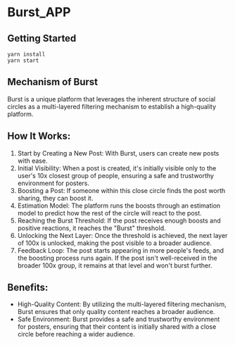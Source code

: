# Burst_APP

## Getting Started

```
yarn install
yarn start
```

## Mechanism of Burst

Burst is a unique platform that leverages the inherent structure of social circles as a multi-layered filtering mechanism to establish a high-quality platform.

## How It Works:

1. Start by Creating a New Post: With Burst, users can create new posts with ease.
2. Initial Visibility: When a post is created, it's initially visible only to the user's 10x closest group of people, ensuring a safe and trustworthy environment for posters.
3. Boosting a Post: If someone within this close circle finds the post worth sharing, they can boost it.
4. Estimation Model: The platform runs the boosts through an estimation model to predict how the rest of the circle will react to the post.
5. Reaching the Burst Threshold: If the post receives enough boosts and positive reactions, it reaches the "Burst" threshold.
6. Unlocking the Next Layer: Once the threshold is achieved, the next layer of 100x is unlocked, making the post visible to a broader audience.
7. Feedback Loop: The post starts appearing in more people's feeds, and the boosting process runs again. If the post isn't well-received in the broader 100x group, it remains at that level and won't burst further.

## Benefits:

-   High-Quality Content: By utilizing the multi-layered filtering mechanism, Burst ensures that only quality content reaches a broader audience.
-   Safe Environment: Burst provides a safe and trustworthy environment for posters, ensuring that their content is initially shared with a close circle before reaching a wider audience.
